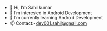 - 👋 Hi, I’m Sahil kumar
- 👀 I’m interested in Android Development
- 🌱 I’m currently learning Android Development
- 📫 Contact:- dev001.sahil@gmail.com

<!---
sugukung/sugukung is a ✨ special ✨ repository because its `README.md` (this file) appears on your GitHub profile.
You can click the Preview link to take a look at your changes.
--->
